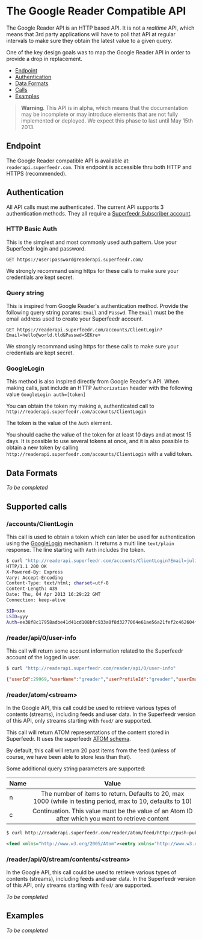 The Google Reader Compatible API
================================

The Google Reader API is an HTTP based API. It is not a *realtime* API, which means that 3rd party applications will have to poll that API at regular intervals to make sure they obtain the latest value to a given query.

One of the key design goals was to map the Google Reader API in order to provide a drop in replacement.

* [Endpoint](#endpoint)
* [Authentication](#Authentication)
* [Data Formats](#data-formats)
* [Calls](#supported-calls)
* [Examples](#examples)


> **Warning**. This API is in alpha, which means that the documentation may be incomplete or may introduce elements that are not fully implemented or deployed. We expect this phase to last until May 15th 2013.


## Endpoint

The Google Reader compatible API is available at:
`readerapi.superfeedr.com`. This endpoint is accessible thru both HTTP and HTTPS (recommended).

## Authentication

All API calls must me authenticated. The current API supports 3 authentication methods. They all require a [Superfeedr Subscriber account](http://superfeedr.com/subscriber).

### HTTP Basic Auth

This is the simplest and most commonly used auth pattern. Use your Superfeedr login and password.

```
GET https://user:password@readerapi.superfeedr.com/
```

We strongly recommand using https for these calls to make sure your credentials are kept secret.

### Query string

This is inspired from Google Reader's authentication method. Provide the following query string params: `Email` and `Passwd`. The `Email` must be the email address used to create your Superfeedr account.

```
GET https://readerapi.superfeedr.com/accounts/ClientLogin?Email=hello@world.tld&Passwd=SEKre+
```

We strongly recommand using https for these calls to make sure your credentials are kept secret.

### GoogleLogin

This method is also inspired directly from Google Reader's API. When making calls, just include an HTTP `Authorization` header with the following value `GoogleLogin auth=[token]`

You can obtain the token my making a, authenticated call to `http://readerapi.superfeedr.com/accounts/ClientLogin`

The token is the value of the `Auth` element.

You should cache the value of the token for at least 10 days and at most 15 days.
It is possible to use several tokens at once, and it is also possible to obtain a new token by calling  `http://readerapi.superfeedr.com/accounts/ClientLogin` with a valid token.

## Data Formats

*To be completed*

## Supported calls

### /accounts/ClientLogin

This call is used to obtain a token which can later be used for authentication using the [GoogleLogin](#googlelogin) mechanism.
It returns a multi line `text/plain` response.
The line starting with `Auth` includes the token.

```bash
$ curl "http://readerapi.superfeedr.com/accounts/ClientLogin?Email=julien.genestoux%40gmail.com&Passwd=gyucmgcucaomxpie" -D-
HTTP/1.1 200 OK
X-Powered-By: Express
Vary: Accept-Encoding
Content-Type: text/html; charset=utf-8
Content-Length: 439
Date: Thu, 04 Apr 2013 16:29:22 GMT
Connection: keep-alive

SID=xxx
LSID=yyy
Auth=ee38f8c17958adbe41d41cd108bfc933a0f8d3277064e61ae56a21fef2c462604f0eb11cd35381b88333e7bbb3f1c20e4cd69140d646158cd4ba90e67321cbdb15aa0d24fdb18fead0f371a9880eb109abd8e98fb665d184c0aa09f84783366b8f64db41f2237bad3420e19796ce7d220d7932f15b0dcb73d6ffcc7fad9ab2e51b1c57e2ca2ac0a9cf5233346d7e52c2e736e368f72883ced0259624bd20e217f31e5738eb1392bbee80f85965120f9d195639519ac4ccc0515b246a86a7b49d20205a22f6eba097b8d2f2a324dcf169
```

### /reader/api/0/user-info

This call will return some account information related to the Superfeedr account of the logged in user.

```bash
$ curl "http://readerapi.superfeedr.com/reader/api/0/user-info"
```

```json
{"userId":29969,"userName":"greader","userProfileId":"greader","userEmail":"julien.genestoux@gmail.com","isBloggerUser":false,"signupTimeSec":0,"publicUserName":"greader","isMultiLoginEnabled":false}
```

### /reader/atom/&lt;stream&gt;

In the Google API, this call could be used to retrieve various types of contents (streams), including feeds and user data. In the Superfeedr version of this API, only streams starting with `feed/` are supported.

This call will return ATOM representations of the content stored in Superfeedr. It uses the superfeedr [ATOM schema](http://superfeedr.com/documentation#entry_schema).



By default, this call will return 20 past items from the feed (unless of course, we have been able to store less than that). 

Some additional query string parameters are supported:

| Name  | Value                                                    |
| ----- |:--------------------------------------------------------:| 
| n     | The number of items to return. Defaults to 20, max 1000 (while in testing period, max to 10, defaults to 10)  | 
| c     | Continuation. This value must be the value of an Atom ID after which you want to retrieve content| 

```bash
$ curl http://readerapi.superfeedr.com/reader/atom/feed/http://push-pub.appspot.com/feed 
```

```xml
<feed xmlns="http://www.w3.org/2005/Atom"><entry xmlns="http://www.w3.org/2005/Atom" xmlns:geo="http://www.georss.org/georss" xmlns:as="http://activitystrea.ms/spec/1.0/" xmlns:sf="http://superfeedr.com/xmpp-pubsub-ext"><id>http://push-pub.appspot.com/feed/718002</id><published>2013-04-04T13:10:12Z</published><updated>2013-04-04T13:10:12Z</updated><title>Thursday Morning 5</title><content type="text">Thursday Morning 5</content><link title="Thursday Morning 5" rel="alternate" href="http://push-pub.appspot.com/entry/718002" type="text/html"/></entry><entry xmlns="http://www.w3.org/2005/Atom" xmlns:geo="http://www.georss.org/georss" xmlns:as="http://activitystrea.ms/spec/1.0/" xmlns:sf="http://superfeedr.com/xmpp-pubsub-ext"><id>http://push-pub.appspot.com/feed/722001</id><published>2013-04-04T13:09:40Z</published><updated>2013-04-04T13:09:40Z</updated><title>Thursday Morning 4</title><content type="text">Thursday Morning 4</content><link title="Thursday Morning 4" rel="alternate" href="http://push-pub.appspot.com/entry/722001" type="text/html"/></entry><entry xmlns="http://www.w3.org/2005/Atom" xmlns:geo="http://www.georss.org/georss" xmlns:as="http://activitystrea.ms/spec/1.0/" xmlns:sf="http://superfeedr.com/xmpp-pubsub-ext"><id>http://push-pub.appspot.com/feed/719002</id><published>2013-04-04T13:09:10Z</published><updated>2013-04-04T13:09:10Z</updated><title>Thursday Morning 3</title><content type="text">Thursday Morning 3</content><link title="Thursday Morning 3" rel="alternate" href="http://push-pub.appspot.com/entry/719002" type="text/html"/></entry><entry xmlns="http://www.w3.org/2005/Atom" xmlns:geo="http://www.georss.org/georss" xmlns:as="http://activitystrea.ms/spec/1.0/" xmlns:sf="http://superfeedr.com/xmpp-pubsub-ext"><id>http://push-pub.appspot.com/feed/720001</id><published>2013-04-04T12:59:31Z</published><updated>2013-04-04T12:59:31Z</updated><title>thursday morning</title><content type="text">thursday morning</content><link title="thursday morning" rel="alternate" href="http://push-pub.appspot.com/entry/720001" type="text/html"/></entry><entry xmlns="http://www.w3.org/2005/Atom" xmlns:geo="http://www.georss.org/georss" xmlns:as="http://activitystrea.ms/spec/1.0/" xmlns:sf="http://superfeedr.com/xmpp-pubsub-ext"><id>http://push-pub.appspot.com/feed/719001</id><published>2013-04-04T12:52:07Z</published><updated>2013-04-04T12:52:07Z</updated><title>Test Message 1</title><content type="text">testing</content><link title="Test Message 1" rel="alternate" href="http://push-pub.appspot.com/entry/719001" type="text/html"/></entry><entry xmlns="http://www.w3.org/2005/Atom" xmlns:geo="http://www.georss.org/georss" xmlns:as="http://activitystrea.ms/spec/1.0/" xmlns:sf="http://superfeedr.com/xmpp-pubsub-ext"><id>http://push-pub.appspot.com/feed/718001</id><published>2013-04-04T11:55:51Z</published><updated>2013-04-04T11:55:51Z</updated><title>Google Reader</title><content type="text">Test?</content><link title="Google Reader" rel="alternate" href="http://push-pub.appspot.com/entry/718001" type="text/html"/></entry><entry xmlns="http://www.w3.org/2005/Atom" xmlns:geo="http://www.georss.org/georss" xmlns:as="http://activitystrea.ms/spec/1.0/" xmlns:sf="http://superfeedr.com/xmpp-pubsub-ext"><id>http://push-pub.appspot.com/feed/705017</id><published>2013-04-03T22:57:43Z</published><updated>2013-04-03T22:57:43Z</updated><title>Mighty</title><content type="text">Feed!</content><link title="Mighty" rel="alternate" href="http://push-pub.appspot.com/entry/705017" type="text/html"/></entry><entry xmlns="http://www.w3.org/2005/Atom" xmlns:geo="http://www.georss.org/georss" xmlns:as="http://activitystrea.ms/spec/1.0/" xmlns:sf="http://superfeedr.com/xmpp-pubsub-ext"><id>http://push-pub.appspot.com/feed/717001</id><published>2013-04-03T22:07:38Z</published><updated>2013-04-03T22:07:38Z</updated><title>hello</title><content type="text">world</content><link title="hello" rel="alternate" href="http://push-pub.appspot.com/entry/717001" type="text/html"/></entry></feed>
```

### /reader/api/0/stream/contents/&lt;stream&gt;

In the Google API, this call could be used to retrieve various types of contents (streams), including feeds and user data. In the Superfeedr version of this API, only streams starting with `feed/` are supported.





*To be completed*

## Examples

*To be completed*

